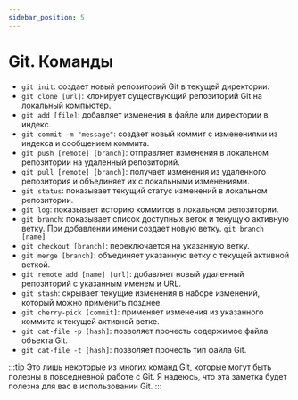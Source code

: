 ```yaml
---
sidebar_position: 5
---
```


# Git. Команды

- `git init`: создает новый репозиторий Git в текущей директории.
- `git clone [url]`: клонирует существующий репозиторий Git на локальный компьютер.
- `git add [file]`: добавляет изменения в файле или директории в индекс.
- `git commit -m "message"`: создает новый коммит с изменениями из индекса и сообщением коммита.
- `git push [remote] [branch]`: отправляет изменения в локальном репозитории на удаленный репозиторий.
- `git pull [remote] [branch]`: получает изменения из удаленного репозитория и объединяет их с локальными изменениями.
- `git status`: показывает текущий статус изменений в локальном репозитории.
- `git log`: показывает историю коммитов в локальном репозитории.
- `git branch`: показывает список доступных веток и текущую активную ветку. При добавлении имени создает новую ветку. `git branch [name]`
- `git checkout [branch]`: переключается на указанную ветку.
- `git merge [branch]`: объединяет указанную ветку с текущей активной веткой.
- `git remote add [name] [url]`: добавляет новый удаленный репозиторий с указанным именем и URL.
- `git stash`: скрывает текущие изменения в наборе изменений, который можно применить позднее.
- `git cherry-pick [commit]`: применяет изменения из указанного коммита к текущей активной ветке.
- `git cat-file -p [hash]`: позволяет прочесть содержимое файла объекта Git.
- `git cat-file -t [hash]`: позволяет прочесть тип файла Git.


:::tip
Это лишь некоторые из многих команд Git, которые могут быть полезны в повседневной работе с Git. Я надеюсь, что эта заметка будет полезна для вас в использовании Git.
:::